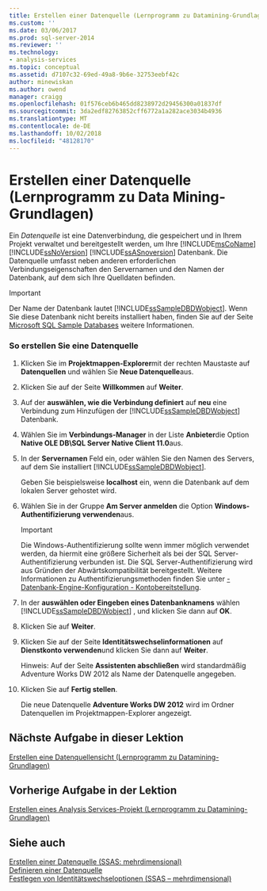 ```yaml
---
title: Erstellen einer Datenquelle (Lernprogramm zu Datamining-Grundlagen) | Microsoft-Dokumentation
ms.custom: ''
ms.date: 03/06/2017
ms.prod: sql-server-2014
ms.reviewer: ''
ms.technology:
- analysis-services
ms.topic: conceptual
ms.assetid: d7107c32-69ed-49a8-9b6e-32753eebf42c
author: minewiskan
ms.author: owend
manager: craigg
ms.openlocfilehash: 01f576ceb6b465dd8238972d29456300a01837df
ms.sourcegitcommit: 3da2edf82763852cff6772a1a282ace3034b4936
ms.translationtype: MT
ms.contentlocale: de-DE
ms.lasthandoff: 10/02/2018
ms.locfileid: "48128170"
---
```

# <a name="creating-a-data-source-basic-data-mining-tutorial"></a>Erstellen einer Datenquelle (Lernprogramm zu Data Mining-Grundlagen)
  Ein *Datenquelle* ist eine Datenverbindung, die gespeichert und in Ihrem Projekt verwaltet und bereitgestellt werden, um Ihre [!INCLUDE[msCoName](../includes/msconame-md.md)] [!INCLUDE[ssNoVersion](../includes/ssnoversion-md.md)] [!INCLUDE[ssASnoversion](../includes/ssasnoversion-md.md)] Datenbank. Die Datenquelle umfasst neben anderen erforderlichen Verbindungseigenschaften den Servernamen und den Namen der Datenbank, auf dem sich Ihre Quelldaten befinden.  
  
> [!IMPORTANT]  
>  Der Name der Datenbank lautet [!INCLUDE[ssSampleDBDWobject](../includes/sssampledbdwobject-md.md)]. Wenn Sie diese Datenbank nicht bereits installiert haben, finden Sie auf der Seite [Microsoft SQL Sample Databases](http://go.microsoft.com/fwlink/?LinkId=88417) weitere Informationen.  
  
### <a name="to-create-a-data-source"></a>So erstellen Sie eine Datenquelle  
  
1.  Klicken Sie im **Projektmappen-Explorer**mit der rechten Maustaste auf **Datenquellen** und wählen Sie **Neue Datenquelle**aus.  
  
2.  Klicken Sie auf der Seite **Willkommen** auf **Weiter**.  
  
3.  Auf der **auswählen, wie die Verbindung definiert** auf **neu** eine Verbindung zum Hinzufügen der [!INCLUDE[ssSampleDBDWobject](../includes/sssampledbdwobject-md.md)] Datenbank.  
  
4.  Wählen Sie im **Verbindungs-Manager** in der Liste **Anbieter**die Option **Native OLE DB\SQL Server Native Client 11.0**aus.  
  
5.  In der **Servernamen** Feld ein, oder wählen Sie den Namen des Servers, auf dem Sie installiert [!INCLUDE[ssSampleDBDWobject](../includes/sssampledbdwobject-md.md)].  
  
     Geben Sie beispielsweise **localhost** ein,  wenn die Datenbank auf dem lokalen Server gehostet wird.  
  
6.  Wählen Sie in der Gruppe **Am Server anmelden** die Option **Windows-Authentifizierung verwenden**aus.  
  
    > [!IMPORTANT]  
    >  Die Windows-Authentifizierung sollte wenn immer möglich verwendet werden, da hiermit eine größere Sicherheit als bei der SQL Server-Authentifizierung verbunden ist. Die SQL Server-Authentifizierung wird aus Gründen der Abwärtskompatibilität bereitgestellt. Weitere Informationen zu Authentifizierungsmethoden finden Sie unter [-Datenbank-Engine-Konfiguration - Kontobereitstellung](../../2014/sql-server/install/database-engine-configuration-account-provisioning.md).  
  
7.  In der **auswählen oder Eingeben eines Datenbanknamens** wählen [!INCLUDE[ssSampleDBDWobject](../includes/sssampledbdwobject-md.md)] , und klicken Sie dann auf **OK**.  
  
8.  Klicken Sie auf **Weiter**.  
  
9. Klicken Sie auf der Seite **Identitätswechselinformationen** auf **Dienstkonto verwenden**und klicken Sie dann auf **Weiter**.  
  
     Hinweis: Auf der Seite **Assistenten abschließen** wird standardmäßig Adventure Works DW 2012 als Name der Datenquelle angegeben.  
  
10. Klicken Sie auf **Fertig stellen**.  
  
     Die neue Datenquelle **Adventure Works DW 2012** wird im Ordner Datenquellen im Projektmappen-Explorer angezeigt.  
  
## <a name="next-task-in-lesson"></a>Nächste Aufgabe in dieser Lektion  
 [Erstellen eine Datenquellensicht &#40;Lernprogramm zu Datamining-Grundlagen&#41;](../../2014/tutorials/creating-a-data-source-view-basic-data-mining-tutorial.md)  
  
## <a name="previous-task-in-lesson"></a>Vorherige Aufgabe in der Lektion  
 [Erstellen eines Analysis Services-Projekt &#40;Lernprogramm zu Datamining-Grundlagen&#41;](../../2014/tutorials/creating-an-analysis-services-project-basic-data-mining-tutorial.md)  
  
## <a name="see-also"></a>Siehe auch  
 [Erstellen einer Datenquelle (SSAS: mehrdimensional)](../analysis-services/multidimensional-models/create-a-data-source-ssas-multidimensional.md)   
 [Definieren einer Datenquelle](../analysis-services/lesson-1-2-defining-a-data-source.md)   
 [Festlegen von Identitätswechseloptionen &#40;SSAS – mehrdimensional&#41;](../analysis-services/multidimensional-models/set-impersonation-options-ssas-multidimensional.md)  
  
  
